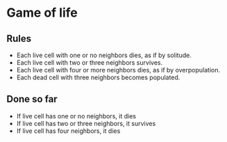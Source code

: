 # Game of life

## Rules

* Each live cell with one or no neighbors dies, as if by solitude.
* Each live cell with two or three neighbors survives.
* Each live cell with four or more neighbors dies, as if by overpopulation.
* Each dead cell with three neighbors becomes populated.

## Done so far

* If live cell has one or no neighbors, it dies
* If live cell has two or three neighbors, it survives
* If live cell has four neighbors, it dies